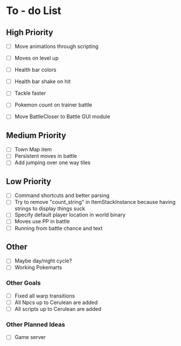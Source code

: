 # To - do List

## High Priority

- [ ] Move animations through scripting
- [ ] Moves on level up

- [ ] Health bar colors
- [ ] Health bar shake on hit
- [ ] Tackle faster

- [ ] Pokemon count on trainer battle
- [ ] Move BattleCloser to Battle GUI module

## Medium Priority

- [ ] Town Map item
- [ ] Persistent moves in battle
- [ ] Add jumping over one way tiles

## Low Priority

- [ ] Command shortcuts and better parsing
- [ ] Try to remove "count_string" in ItemStackInstance because having strings to display things suck
- [ ] Specify default player location in world binary
- [ ] Moves use PP in battle
- [ ] Running from battle chance and text

## Other

- [ ] Maybe day/night cycle?
- [ ] Working Pokemarts

<!-- - [ ] Trainer and Gym Leader Battle AI -->

### Other Goals

- [ ] Fixed all warp transitions
- [ ] All Npcs up to Cerulean are added
- [ ] All scripts up to Cerulean are added

### Other Planned Ideas

 - [ ] Game server